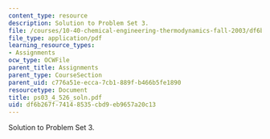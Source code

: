 ```yaml
---
content_type: resource
description: Solution to Problem Set 3.
file: /courses/10-40-chemical-engineering-thermodynamics-fall-2003/df6b267f74148535cbd9eb9657a20c13_ps03_4_526_soln.pdf
file_type: application/pdf
learning_resource_types:
- Assignments
ocw_type: OCWFile
parent_title: Assignments
parent_type: CourseSection
parent_uid: c776a51e-ecca-7cb1-889f-b466b5fe1890
resourcetype: Document
title: ps03_4_526_soln.pdf
uid: df6b267f-7414-8535-cbd9-eb9657a20c13
---
```

Solution to Problem Set 3.

